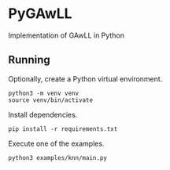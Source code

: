 # PyGAwLL
Implementation of GAwLL in Python

## Running

Optionally, create a Python virtual environment.

```
python3 -m venv venv
source venv/bin/activate
```

Install dependencies.
```
pip install -r requirements.txt
```

Execute one of the examples.

```
python3 examples/knn/main.py
```
